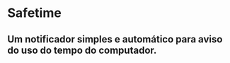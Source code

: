 Safetime
========

Um notificador simples e automático para aviso do uso do tempo do computador.
-----------------------------------------------------------------------------

